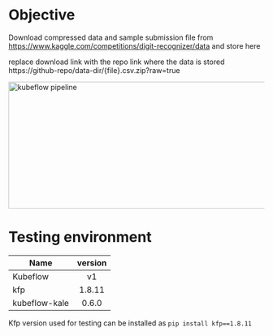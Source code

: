 # Objective
Download compressed data and sample submission file from https://www.kaggle.com/competitions/digit-recognizer/data and store here

replace download link with the repo link where the data is stored https://github-repo/data-dir/{file}.csv.zip?raw=true
<p>
<img src="https://github.com/josepholaide/examples/blob/master/digit_recognition/data/img1.PNG?raw=true" alt="kubeflow pipeline" width="850" height="250"/>
 </p>

# Testing environment
| Name        | version           | 
| ------------- |:-------------:|
| Kubeflow      | v1     |
| kfp           | 1.8.11 |
| kubeflow-kale | 0.6.0  |


Kfp version used for testing can be installed as `pip install kfp==1.8.11`  
